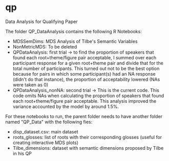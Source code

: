 # qp
Data Analysis for Qualifying Paper

The folder QP_DataAnalysis contains the following R Notebooks:

- MDSSemDims: MDS Analysis of Tilbe's Semantic Variables
- NonMetricMDS: To be deleted
- QPDataAnalysis: first trial -> to find the proportion of speakers that found each root+theme/figure pair acceptable, I summed over each participant response for a given root+theme pair and divide that for the total number of participants. This turned out not to be the best option because for pairs in which some participant(s) had an NA response (didn't do that instance), the proportion of acceptability lowered (NAs were taken as 0)
- QPDataAnalysis_nonNA: second trial -> This is the current code. This code omits NAs when calculating the proportion of speakers that found each root+theme/figure pair acceptable. This analysis improved the variance accounted by the model by around 1.5%.

For these notebooks to run, the parent folder needs to have another folder named "QP_Data" with the following fies:

- disp_dataset.csv: main dataset
- roots_glosses: list of roots with their corresponding glosses (useful for creating interactive MDS plots)
- Tilbe_dimensions: dataset with semantic dimensions proposed by Tilbe in his QP